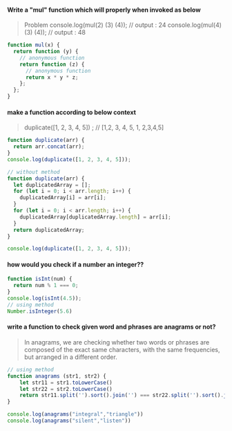 #### Write a "mul" function which will properly when invoked as below

> Problem
> console.log(mul(2) (3) (4)); // output : 24
> console.log(mul(4) (3) (4)); // output : 48

```javascript
function mul(x) {
  return function (y) {
    // anonymous function
    return function (z) {
      // anonymous function
      return x * y * z;
    };
  };
}
```

#### make a function according to below context

> duplicate([1, 2, 3, 4, 5]) ; // [1,2, 3, 4, 5, 1, 2,3,4,5]

```javascript
function duplicate(arr) {
  return arr.concat(arr);
}
console.log(duplicate([1, 2, 3, 4, 5]));

// without method
function duplicate(arr) {
  let duplicatedArray = [];
  for (let i = 0; i < arr.length; i++) {
    duplicatedArray[i] = arr[i];
  }
  for (let i = 0; i < arr.length; i++) {
    duplicatedArray[duplicatedArray.length] = arr[i];
  }
  return duplicatedArray;
}

console.log(duplicate([1, 2, 3, 4, 5]));
```

#### how would you check if a number an integer??

```javascript
function isInt(num) {
  return num % 1 === 0;
}
console.log(isInt(4.5));
// using method
Number.isInteger(5.6)
```

#### write a function to check given word and phrases are anagrams or not?
>In anagrams, we are checking whether two words or phrases are composed of the exact same characters, with the same frequencies, but arranged in a different order.

```javascript
// using method
function anagrams (str1, str2) {
    let str11 = str1.toLowerCase()
    let str22 = str2.toLowerCase()
    return str11.split('').sort().join('') === str22.split('').sort().join('')
}

console.log(anagrams("integral","triangle"))
console.log(anagrams("silent","listen"))